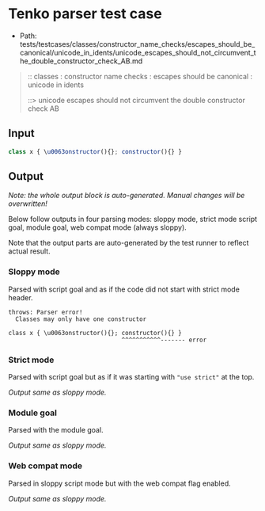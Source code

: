 # Tenko parser test case

- Path: tests/testcases/classes/constructor_name_checks/escapes_should_be_canonical/unicode_in_idents/unicode_escapes_should_not_circumvent_the_double_constructor_check_AB.md

> :: classes : constructor name checks : escapes should be canonical : unicode in idents
>
> ::> unicode escapes should not circumvent the double constructor check AB

## Input

`````js
class x { \u0063onstructor(){}; constructor(){} }
`````

## Output

_Note: the whole output block is auto-generated. Manual changes will be overwritten!_

Below follow outputs in four parsing modes: sloppy mode, strict mode script goal, module goal, web compat mode (always sloppy).

Note that the output parts are auto-generated by the test runner to reflect actual result.

### Sloppy mode

Parsed with script goal and as if the code did not start with strict mode header.

`````
throws: Parser error!
  Classes may only have one constructor

class x { \u0063onstructor(){}; constructor(){} }
                                ^^^^^^^^^^^------- error
`````

### Strict mode

Parsed with script goal but as if it was starting with `"use strict"` at the top.

_Output same as sloppy mode._

### Module goal

Parsed with the module goal.

_Output same as sloppy mode._

### Web compat mode

Parsed in sloppy script mode but with the web compat flag enabled.

_Output same as sloppy mode._
